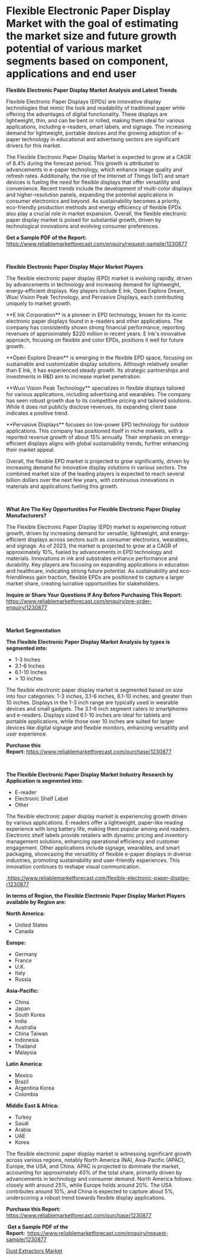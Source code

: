 <p><h1>Flexible Electronic Paper Display Market with the goal of estimating the market size and future growth potential of various market segments based on component, applications and end user</h1></p><p><strong>Flexible Electronic Paper Display Market Analysis and Latest Trends</strong></p>
<p><p>Flexible Electronic Paper Displays (EPDs) are innovative display technologies that mimic the look and readability of traditional paper while offering the advantages of digital functionality. These displays are lightweight, thin, and can be bent or rolled, making them ideal for various applications, including e-readers, smart labels, and signage. The increasing demand for lightweight, portable devices and the growing adoption of e-paper technology in educational and advertising sectors are significant drivers for this market.</p><p>The Flexible Electronic Paper Display Market is expected to grow at a CAGR of 8.4% during the forecast period. This growth is attributed to advancements in e-paper technology, which enhance image quality and refresh rates. Additionally, the rise of the Internet of Things (IoT) and smart devices is fueling the need for flexible displays that offer versatility and convenience. Recent trends include the development of multi-color displays and higher-resolution panels, expanding the potential applications in consumer electronics and beyond. As sustainability becomes a priority, eco-friendly production methods and energy efficiency of flexible EPDs also play a crucial role in market expansion. Overall, the flexible electronic paper display market is poised for substantial growth, driven by technological innovations and evolving consumer preferences.</p></p>
<p><strong>Get a Sample PDF of the Report:&nbsp;</strong> <a href="https://www.reliablemarketforecast.com/enquiry/request-sample/1230877?utm_campaign=1903&utm_medium=2&utm_source=Github&utm_content=ia&utm_term=10022025&utm_id=flexible-electronic-paper-display">https://www.reliablemarketforecast.com/enquiry/request-sample/1230877</a></p>
<p>&nbsp;</p>
<p><strong>Flexible Electronic Paper Display Major Market Players</strong></p>
<p><p>The flexible electronic paper display (EPD) market is evolving rapidly, driven by advancements in technology and increasing demand for lightweight, energy-efficient displays. Key players include E Ink, Open Explore Dream, Wuxi Vision Peak Technology, and Pervasive Displays, each contributing uniquely to market growth.</p><p>**E Ink Corporation** is a pioneer in EPD technology, known for its iconic electronic paper displays found in e-readers and other applications. The company has consistently shown strong financial performance, reporting revenues of approximately $220 million in recent years. E Ink's innovative approach, focusing on flexible and color EPDs, positions it well for future growth.</p><p>**Open Explore Dream** is emerging in the flexible EPD space, focusing on sustainable and customizable display solutions. Although relatively smaller than E Ink, it has experienced steady growth. Its strategic partnerships and investments in R&D aim to increase market penetration.</p><p>**Wuxi Vision Peak Technology** specializes in flexible displays tailored for various applications, including advertising and wearables. The company has seen robust growth due to its competitive pricing and tailored solutions. While it does not publicly disclose revenues, its expanding client base indicates a positive trend.</p><p>**Pervasive Displays** focuses on low-power EPD technology for outdoor applications. This company has positioned itself in niche markets, with a reported revenue growth of about 15% annually. Their emphasis on energy-efficient displays aligns with global sustainability trends, further enhancing their market appeal.</p><p>Overall, the flexible EPD market is projected to grow significantly, driven by increasing demand for innovative display solutions in various sectors. The combined market size of the leading players is expected to reach several billion dollars over the next few years, with continuous innovations in materials and applications fueling this growth.</p></p>
<p>&nbsp;</p>
<p><strong>What Are The Key Opportunities For Flexible Electronic Paper Display Manufacturers?</strong></p>
<p><p>The Flexible Electronic Paper Display (EPD) market is experiencing robust growth, driven by increasing demand for versatile, lightweight, and energy-efficient displays across sectors such as consumer electronics, wearables, and signage. As of 2023, the market is projected to grow at a CAGR of approximately 10%, fueled by advancements in EPD technology and materials. Innovations in ink and substrates enhance performance and durability. Key players are focusing on expanding applications in education and healthcare, indicating strong future potential. As sustainability and eco-friendliness gain traction, flexible EPDs are positioned to capture a larger market share, creating lucrative opportunities for stakeholders.</p></p>
<p><strong>Inquire or Share Your Questions If Any Before Purchasing This Report:</strong> <a href="https://www.reliablemarketforecast.com/enquiry/pre-order-enquiry/1230877?utm_campaign=1903&utm_medium=2&utm_source=Github&utm_content=ia&utm_term=10022025&utm_id=flexible-electronic-paper-display">https://www.reliablemarketforecast.com/enquiry/pre-order-enquiry/1230877</a></p>
<p>&nbsp;</p>
<p><strong>Market Segmentation</strong></p>
<p><strong>The Flexible Electronic Paper Display Market Analysis by types is segmented into:</strong></p>
<p><ul><li>1-3 Inches</li><li>3.1-6 Inches</li><li>6.1-10 Inches</li><li>> 10 inches</li></ul></p>
<p><p>The flexible electronic paper display market is segmented based on size into four categories: 1-3 inches, 3.1-6 inches, 6.1-10 inches, and greater than 10 inches. Displays in the 1-3 inch range are typically used in wearable devices and small gadgets. The 3.1-6 inch segment caters to smartphones and e-readers. Displays sized 6.1-10 inches are ideal for tablets and portable applications, while those over 10 inches are suited for larger devices like digital signage and flexible monitors, enhancing versatility and user experience.</p></p>
<p><strong>Purchase this Report:&nbsp;</strong><a href="https://www.reliablemarketforecast.com/purchase/1230877?utm_campaign=1903&utm_medium=2&utm_source=Github&utm_content=ia&utm_term=10022025&utm_id=flexible-electronic-paper-display">https://www.reliablemarketforecast.com/purchase/1230877</a></p>
<p>&nbsp;</p>
<p><strong>The Flexible Electronic Paper Display Market Industry Research by Application is segmented into:</strong></p>
<p><ul><li>E-reader</li><li>Electronic Shelf Label</li><li>Other</li></ul></p>
<p><p>The flexible electronic paper display market is experiencing growth driven by various applications. E-readers offer a lightweight, paper-like reading experience with long battery life, making them popular among avid readers. Electronic shelf labels provide retailers with dynamic pricing and inventory management solutions, enhancing operational efficiency and customer engagement. Other applications include signage, wearables, and smart packaging, showcasing the versatility of flexible e-paper displays in diverse industries, promoting sustainability and user-friendly experiences. This innovation continues to reshape visual communication.</p></p>
<p><a href="https://www.reliablemarketforecast.com/flexible-electronic-paper-display-r1230877?utm_campaign=1903&utm_medium=2&utm_source=Github&utm_content=ia&utm_term=10022025&utm_id=flexible-electronic-paper-display">&nbsp;https://www.reliablemarketforecast.com/flexible-electronic-paper-display-r1230877</a></p>
<p><strong>In terms of Region, the Flexible Electronic Paper Display Market Players available by Region are:</strong></p>
<p>
    <p> <strong> North America: </strong>
        <ul>
            <li>United States</li>
            <li>Canada</li>
        </ul>
        </p> 
    <p> <strong> Europe: </strong>
        <ul>
            <li>Germany</li>
            <li>France</li>
            <li>U.K.</li>
            <li>Italy</li>
            <li>Russia</li>
        </ul>
        </p> 
    <p> <strong> Asia-Pacific: </strong>
        <ul>
            <li>China</li>
            <li>Japan</li>
            <li>South Korea</li>
            <li>India</li>
            <li>Australia</li>
            <li>China Taiwan</li>
            <li>Indonesia</li>
            <li>Thailand</li>
            <li>Malaysia</li>
        </ul>
        </p> 
    <p> <strong> Latin America: </strong>
        <ul>
            <li>Mexico</li>
            <li>Brazil</li>
            <li>Argentina Korea</li>
            <li>Colombia</li>
        </ul>
        </p> 
    <p> <strong> Middle East & Africa: </strong>
        <ul>
            <li>Turkey</li>
            <li>Saudi</li>
            <li>Arabia</li>
            <li>UAE</li>
            <li>Korea</li>
        </ul>
    </p>
    </p>
<p><p>The flexible electronic paper display market is witnessing significant growth across various regions, notably North America (NA), Asia-Pacific (APAC), Europe, the USA, and China. APAC is projected to dominate the market, accounting for approximately 40% of the total share, primarily driven by advancements in technology and consumer demand. North America follows closely with around 25%, while Europe holds around 20%. The USA contributes around 10%, and China is expected to capture about 5%, underscoring a robust trend towards flexible display applications.</p></p>
<p><strong>Purchase this Report: </strong><a href="https://www.reliablemarketforecast.com/purchase/1230877?utm_campaign=1903&utm_medium=2&utm_source=Github&utm_content=ia&utm_term=10022025&utm_id=flexible-electronic-paper-display">https://www.reliablemarketforecast.com/purchase/1230877</a></p>
<p>&nbsp;<strong>Get a Sample PDF of the Report:&nbsp;&nbsp;</strong><a href="https://www.reliablemarketforecast.com/enquiry/request-sample/1230877?utm_campaign=1903&utm_medium=2&utm_source=Github&utm_content=ia&utm_term=10022025&utm_id=flexible-electronic-paper-display">https://www.reliablemarketforecast.com/enquiry/request-sample/1230877</a></p>
<p><strong></strong></p>
<p><p><a href="https://github.com/ashepherd82/Market-Research-Report-List-7/blob/main/dust-extractors-market.md?utm_campaign=1903&utm_medium=2&utm_source=Github&utm_content=ia&utm_term=10022025&utm_id=flexible-electronic-paper-display">Dust Extractors Market</a></p></p>